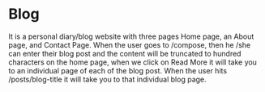 # Blog

It is a personal diary/blog website with three pages Home page, an About page, and Contact Page. When the user goes to /compose, then he /she can enter their blog post and the content will be truncated to hundred characters on the home page, when we click on Read More it will take you to an individual page of each of the blog post. When the user hits /posts/blog-title it will take you to that individual blog page. 
